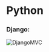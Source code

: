 # Python

<h3 align="left">Django:</h3>

![DjangoMVC]([https://github.com/Hazeliny/Python/blob/main/assets/DjangoMVC.png?raw=true])
